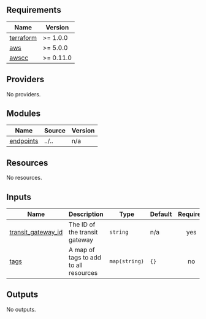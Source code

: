 <!-- BEGIN_TF_DOCS -->

## Requirements

| Name                                                                     | Version   |
| ------------------------------------------------------------------------ | --------- |
| <a name="requirement_terraform"></a> [terraform](#requirement_terraform) | >= 1.0.0  |
| <a name="requirement_aws"></a> [aws](#requirement_aws)                   | >= 5.0.0  |
| <a name="requirement_awscc"></a> [awscc](#requirement_awscc)             | >= 0.11.0 |

## Providers

No providers.

## Modules

| Name                                                           | Source | Version |
| -------------------------------------------------------------- | ------ | ------- |
| <a name="module_endpoints"></a> [endpoints](#module_endpoints) | ../..  | n/a     |

## Resources

No resources.

## Inputs

| Name                                                                                    | Description                           | Type          | Default | Required |
| --------------------------------------------------------------------------------------- | ------------------------------------- | ------------- | ------- | :------: |
| <a name="input_transit_gateway_id"></a> [transit_gateway_id](#input_transit_gateway_id) | The ID of the transit gateway         | `string`      | n/a     |   yes    |
| <a name="input_tags"></a> [tags](#input_tags)                                           | A map of tags to add to all resources | `map(string)` | `{}`    |    no    |

## Outputs

No outputs.

<!-- END_TF_DOCS -->

